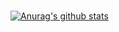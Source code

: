 ###
[![Anurag's github stats](https://github-readme-stats.vercel.app/api?username=jiang-yw&theme=buefy&show_icons=true)](https://github.com/anuraghazra/github-readme-stats)
<!--
**jiang-yw/jiang-yw** is a ✨ _special_ ✨ repository because its `README.md` (this file) appears on your GitHub profile.

Here are some ideas to get you started:

- 🔭 I’m currently working on ...
- 🌱 I’m currently learning ...
- 👯 I’m looking to collaborate on ...
- 🤔 I’m looking for help with ...
- 💬 Ask me about ...
- 📫 How to reach me: ...
- 😄 Pronouns: ...
- ⚡ Fun fact: ...
-->
